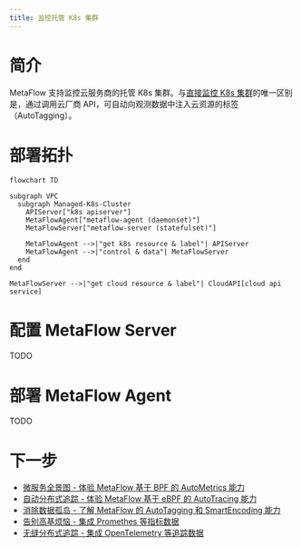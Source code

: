 ```yaml
---
title: 监控托管 K8s 集群
---
```


# 简介

MetaFlow 支持监控云服务商的托管 K8s 集群。与[直接监控 K8s 集群](./single-k8s/)的唯一区别是，通过调用云厂商 API，可自动向观测数据中注入云资源的标签（AutoTagging）。

# 部署拓扑

```mermaid
flowchart TD

subgraph VPC
  subgraph Managed-K8s-Cluster
    APIServer["k8s apiserver"]
    MetaFlowAgent["metaflow-agent (daemonset)"]
    MetaFlowServer["metaflow-server (statefulset)"]

    MetaFlowAgent -->|"get k8s resource & label"| APIServer
    MetaFlowAgent -->|"control & data"| MetaFlowServer
  end
end

MetaFlowServer -->|"get cloud resource & label"| CloudAPI[cloud api service]
```

# 配置 MetaFlow Server

TODO

# 部署 MetaFlow Agent

TODO

# 下一步

- [微服务全景图 - 体验 MetaFlow 基于 BPF 的 AutoMetrics 能力](../auto-metrics/metrics-without-instrumentation/)
- [自动分布式追踪 - 体验 MetaFlow 基于 eBPF 的 AutoTracing 能力](../auto-tracing/tracing-without-instrumentation/)
- [消除数据孤岛 - 了解 MetaFlow 的 AutoTagging 和 SmartEncoding 能力](../auto-tagging/elimilate-data-silos/)
- [告别高基烦恼 - 集成 Promethes 等指标数据](../agent-integration/metrics/auto-tagging/)
- [无缝分布式追踪 - 集成 OpenTelemetry 等追踪数据](../agent-integration/tracing/tracing-without-blind-spot/)
